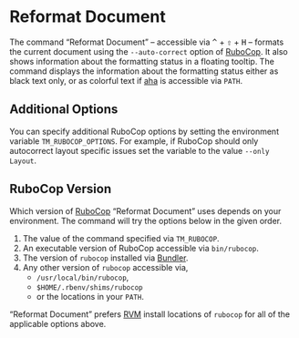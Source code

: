 # Reformat Document

The command “Reformat Document” – accessible via <kbd>^</kbd> + <kbd>⇧</kbd>  +  <kbd>H</kbd> – formats the current document using the `--auto-correct` option of [RuboCop][]. It also shows information about the formatting status in a floating tooltip. The command displays the information about the formatting status either as black text only, or as colorful text if [aha][] is accessible via `PATH`.

[aha]: https://github.com/theZiz/aha
[RuboCop]: https://github.com/bbatsov/rubocop

## Additional Options

You can specify additional RuboCop options by setting the environment variable `TM_RUBOCOP_OPTIONS`. For example, if RuboCop should only autocorrect layout specific issues set the variable to the value `--only Layout`.

## RuboCop Version

Which version of [RuboCop][] “Reformat Document” uses depends on your environment. The command will try the options below in the given order.

1. The value of the command specified via `TM_RUBOCOP`.
2. An executable version of RuboCop accessible via `bin/rubocop`.
3. The version of `rubocop` installed via [Bundler][].
4. Any other version of `rubocop` accessible via,
   - `/usr/local/bin/rubocop`,
   - `$HOME/.rbenv/shims/rubocop`
   - or the locations in your `PATH`.

 “Reformat Document” prefers [RVM][] install locations of `rubocop` for all of the applicable options above.

[Bundler]: https://bundler.io
[RVM]: https://rvm.io